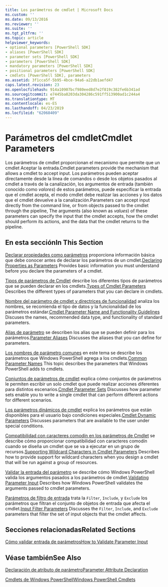 ```yaml
---
title: Los parámetros de cmdlet | Microsoft Docs
ms.custom: ''
ms.date: 09/13/2016
ms.reviewer: ''
ms.suite: ''
ms.tgt_pltfrm: ''
ms.topic: article
helpviewer_keywords:
- optional parameters [PowerShell SDK]
- aliases [PowerShell SDK]
- parameter sets [PowerShell SDK]
- parameters [PowerShell SDK]
- mandatory parameters [PowerShell SDK]
- positional parameters [PowerShell SDK]
- cmdlets [PowerShell SDK], parameters
ms.assetid: 3f1cca5f-5b95-4bce-94a6-a22db1aefd47
caps.latest.revision: 23
ms.openlocfilehash: 914a10907bcf980eed8d7e2f819c382fe6b341ad
ms.sourcegitcommit: e7445ba8203da304286c591ff513900ad1c244a4
ms.translationtype: MT
ms.contentlocale: es-ES
ms.lasthandoff: 04/23/2019
ms.locfileid: "62068409"
---
```

# <a name="cmdlet-parameters"></a><span data-ttu-id="a1c76-102">Parámetros del cmdlet</span><span class="sxs-lookup"><span data-stu-id="a1c76-102">Cmdlet Parameters</span></span>

<span data-ttu-id="a1c76-103">Los parámetros de cmdlet proporcionan el mecanismo que permite que un cmdlet Aceptar la entrada.</span><span class="sxs-lookup"><span data-stu-id="a1c76-103">Cmdlet parameters provide the mechanism that allows a cmdlet to accept input.</span></span> <span data-ttu-id="a1c76-104">Los parámetros pueden aceptar directamente desde la línea de comandos o desde los objetos pasados al cmdlet a través de la canalización, los argumentos de entrada (también conocido como *valores*) de estos parámetros, puede especificar la entrada que el cmdlet acepta, el modo cmdlet debe realizar las acciones y los datos que el cmdlet devuelve a la canalización.</span><span class="sxs-lookup"><span data-stu-id="a1c76-104">Parameters can accept input directly from the command line, or from objects passed to the cmdlet through the pipeline, The arguments (also known as *values*) of these parameters can specify the input that the cmdlet accepts, how the cmdlet should perform its actions, and the data that the cmdlet returns to the pipeline.</span></span>

## <a name="in-this-section"></a><span data-ttu-id="a1c76-105">En esta sección</span><span class="sxs-lookup"><span data-stu-id="a1c76-105">In This Section</span></span>

<span data-ttu-id="a1c76-106">[Declarar propiedades como parámetros](./declaring-properties-as-parameters.md) proporciona información básica que debe conocer antes de declarar los parámetros de un cmdlet.</span><span class="sxs-lookup"><span data-stu-id="a1c76-106">[Declaring Properties as Parameters](./declaring-properties-as-parameters.md) Provides basic information you must understand before you declare the parameters of a cmdlet.</span></span>

<span data-ttu-id="a1c76-107">[Tipos de parámetros de Cmdlet](./types-of-cmdlet-parameters.md) describe los diferentes tipos de parámetros que se pueden declarar en los cmdlets.</span><span class="sxs-lookup"><span data-stu-id="a1c76-107">[Types of Cmdlet Parameters](./types-of-cmdlet-parameters.md) Describes the different types of parameters that you can declare in cmdlets.</span></span>

<span data-ttu-id="a1c76-108">[Nombre del parámetro de cmdlet y directrices de funcionalidad](./standard-cmdlet-parameter-names-and-types.md) analiza los nombres, se recomienda el tipo de datos y la funcionalidad de los parámetros estándar.</span><span class="sxs-lookup"><span data-stu-id="a1c76-108">[Cmdlet Parameter Name and Functionality Guidelines](./standard-cmdlet-parameter-names-and-types.md) Discuses the names, recommended data type, and functionality of standard parameters.</span></span>

<span data-ttu-id="a1c76-109">[Alias de parámetro](./parameter-aliases.md) se describen los alias que se pueden definir para los parámetros.</span><span class="sxs-lookup"><span data-stu-id="a1c76-109">[Parameter Aliases](./parameter-aliases.md) Discusses the aliases that you can define for parameters.</span></span>

<span data-ttu-id="a1c76-110">[Los nombres de parámetro comunes](./common-parameter-names.md) en este tema se describe los parámetros que Windows PowerShell agrega a los cmdlets.</span><span class="sxs-lookup"><span data-stu-id="a1c76-110">[Common Parameter Names](./common-parameter-names.md) This topic describes the parameters that Windows PowerShell adds to cmdlets.</span></span>

<span data-ttu-id="a1c76-111">[Conjuntos de parámetros de cmdlet](./cmdlet-parameter-sets.md) explica cómo conjuntos de parámetros le permiten escribir un solo cmdlet que puede realizar acciones diferentes para distintos escenarios.</span><span class="sxs-lookup"><span data-stu-id="a1c76-111">[Cmdlet Parameter Sets](./cmdlet-parameter-sets.md) Discusses how parameter sets enable you to write a single cmdlet that can perform different actions for different scenarios.</span></span>

<span data-ttu-id="a1c76-112">[Los parámetros dinámicos de cmdlet](./cmdlet-dynamic-parameters.md) explica los parámetros que están disponibles para el usuario bajo condiciones especiales.</span><span class="sxs-lookup"><span data-stu-id="a1c76-112">[Cmdlet Dynamic Parameters](./cmdlet-dynamic-parameters.md) Discusses parameters that are available to the user under special conditions.</span></span>

<span data-ttu-id="a1c76-113">[Compatibilidad con caracteres comodín en los parámetros de Cmdlet](./supporting-wildcard-characters-in-cmdlet-parameters.md) se describe cómo proporcionar compatibilidad con caracteres comodín cuando se diseña un cmdlet que se va a ejecutar en un grupo de recursos.</span><span class="sxs-lookup"><span data-stu-id="a1c76-113">[Supporting Wildcard Characters in Cmdlet Parameters](./supporting-wildcard-characters-in-cmdlet-parameters.md) Describes how to provide support for wildcard characters when you design a cmdlet that will be run against a group of resources.</span></span>

<span data-ttu-id="a1c76-114">[Validar la entrada del parámetro](./validating-parameter-input.md) se describe cómo Windows PowerShell valida los argumentos pasados a los parámetros de cmdlet.</span><span class="sxs-lookup"><span data-stu-id="a1c76-114">[Validating Parameter Input](./validating-parameter-input.md) Describes how Windows PowerShell validates the arguments passed to cmdlet parameters.</span></span>

<span data-ttu-id="a1c76-115">[Parámetros de filtro de entrada](./input-filter-parameters.md) trata la `Filter`, `Include`, y `Exclude` los parámetros que filtran el conjunto de objetos de entrada que afecta el cmdlet.</span><span class="sxs-lookup"><span data-stu-id="a1c76-115">[Input Filter Parameters](./input-filter-parameters.md) Discusses the `Filter`, `Include`, and `Exclude` parameters that filter the set of input objects that the cmdlet affects.</span></span>

## <a name="related-sections"></a><span data-ttu-id="a1c76-116">Secciones relacionadas</span><span class="sxs-lookup"><span data-stu-id="a1c76-116">Related Sections</span></span>

[<span data-ttu-id="a1c76-117">Cómo validar entrada de parámetros</span><span class="sxs-lookup"><span data-stu-id="a1c76-117">How to Validate Parameter Input</span></span>](./how-to-validate-parameter-input.md)

## <a name="see-also"></a><span data-ttu-id="a1c76-118">Véase también</span><span class="sxs-lookup"><span data-stu-id="a1c76-118">See Also</span></span>

[<span data-ttu-id="a1c76-119">Declaración de atributo de parámetro</span><span class="sxs-lookup"><span data-stu-id="a1c76-119">Parameter Attribute Declaration</span></span>](./parameter-attribute-declaration.md)

[<span data-ttu-id="a1c76-120">Cmdlets de Windows PowerShell</span><span class="sxs-lookup"><span data-stu-id="a1c76-120">Windows PowerShell Cmdlets</span></span>](./cmdlet-overview.md)
